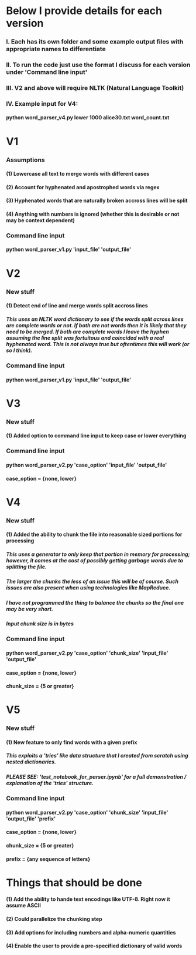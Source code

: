# Below I provide details for each version
### I. Each has its own folder and some example output files with appropriate names to differentiate
### II. To run the code just use the format I discuss for each version under 'Command line input'
### III. V2 and above will require NLTK (Natural Language Toolkit)
### IV. Example input for V4:
#### python word_parser_v4.py lower 1000 alice30.txt word_count.txt

# V1
### Assumptions
#### (1) Lowercase all text to merge words with different cases
#### (2) Account for hyphenated and apostrophed words via regex
#### (3) Hyphenated words that are naturally broken accross lines will be split 
#### (4) Anything with numbers is ignored (whether this is desirable or not may be context dependent)
### Command line input
#### python word_parser_v1.py 'input_file' 'output_file'

# V2
### New stuff
#### (1) Detect end of line and merge words split accross lines
##### This uses an NLTK word dictionary to see if the words split across lines are complete words or not. If both are not words then it is likely that they need to be merged. If both are complete words I leave the hyphen assuming the line split was fortuitous and coincided with a real hyphenated word. This is not always true but oftentimes this will work (or so I think).
### Command line input
#### python word_parser_v1.py 'input_file' 'output_file'

# V3
### New stuff
#### (1) Added option to command line input to keep case or lower everything
### Command line input
#### python word_parser_v2.py 'case_option' 'input_file' 'output_file'
#### case_option = {none, lower}

# V4
### New stuff
#### (1) Added the ability to chunk the file into reasonable sized portions for processing
##### This uses a generator to only keep that portion in memory for processing; however, it comes at the cost of possibly getting garbage words due to splitting the file.
##### The larger the chunks the less of an issue this will be of course. Such issues are also present when using technologies like MapReduce. 
##### I have not programmed the thing to balance the chunks so the final one may be very short.
##### Input chunk size is in bytes 
### Command line input
#### python word_parser_v2.py 'case_option' 'chunk_size' 'input_file' 'output_file'
#### case_option = {none, lower}
#### chunk_size = {5 or greater}

# V5
### New stuff
#### (1) New feature to only find words with a given prefix
##### This exploits a 'tries' like data structure that I created from scratch using nested dictionaries.
##### PLEASE SEE: 'test_notebook_for_parser.ipynb' for a full demonstration / explanation of the 'tries' structure.
### Command line input
#### python word_parser_v2.py 'case_option' 'chunk_size' 'input_file' 'output_file' 'prefix'
#### case_option = {none, lower}
#### chunk_size = {5 or greater}
#### prefix = {any sequence of letters}

# Things that should be done
#### (1) Add the ability to hande text encodings like UTF-8. Right now it assume ASCII
#### (2) Could parallelize the chunking step 
#### (3) Add options for including numbers and alpha-numeric quantities
#### (4) Enable the user to provide a pre-specified dictionary of valid words